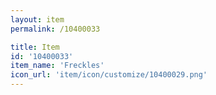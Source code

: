 ```yaml
---
layout: item
permalink: /10400033

title: Item
id: '10400033'
item_name: 'Freckles'
icon_url: 'item/icon/customize/10400029.png'
---
```

